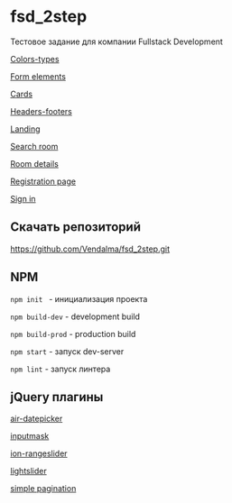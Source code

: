 # fsd_2step

Тестовое задание для компании Fullstack Development

[Colors-types](https://vendalma.github.io/fsd_2step/colors-types)

[Form elements](https://vendalma.github.io/fsd_2step/form-elements)

[Cards](https://vendalma.github.io/fsd_2step/cards.html)

[Headers-footers](https://vendalma.github.io/fsd_2step/headers-footers)

[Landing](https://vendalma.github.io/fsd_2step/landing.html)

[Search room](https://vendalma.github.io/fsd_2step/search-room.html)

[Room details](https://vendalma.github.io/fsd_2step/room-details.html)

[Registration page](https://vendalma.github.io/fsd_2step/registration.html)

[Sign in](https://vendalma.github.io/fsd_2step/sign-in.html)

## Скачать репозиторий

https://github.com/Vendalma/fsd_2step.git

## NPM

`npm init ` - инициализация проекта

`npm build-dev` - development build

`npm build-prod` - production build

`npm start` - запуск dev-server

`npm lint` - запуск линтера

## jQuery плагины

[air-datepicker](https://github.com/t1m0n/air-datepicker)

[inputmask](https://github.com/RobinHerbots/Inputmask)

[ion-rangeslider](https://github.com/IonDen/ion.rangeSlider)

[lightslider](https://github.com/sachinchoolur/lightslider)

[simple pagination](https://github.com/flaviusmatis/simplePagination.js)
